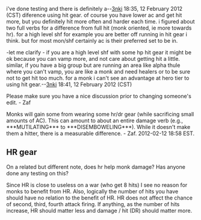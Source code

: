 i've done testing and there is definitely
a--[3nki](User:3nki "wikilink") 18:35, 12 February 2012 (CST) diference
using hit gear. of course you have lower ac and get hit more, but you
definitely hit more often and harder each time. i figured about two full
verbs for a difference from full hit (monk oriented, ie more towards
hr). for a high level shf for example you are better off running in hit
gear i think. but for most mon/shf certainly ac is their preferred set
to be in.

-let me clarify - if you are a high level shf with some hp hit gear it
might be ok because you can vamp more, and not care about getting hit a
little. similar, if you have a big group but are running an area like
alpha thule where you can't vamp, you are like a monk and need healers
or to be sure not to get hit too much. for a monk i can't see an
advantage at hero tier to using hit gear.--[3nki](User:3nki "wikilink")
18:41, 12 February 2012 (CST)

Please make sure you have a nice discussion prior to changing someone's
edit. - Zaf

Monks will gain some from wearing some hr/dr gear (while sacrificing
small amounts of AC). This can amount to about an entire damage verb
(e.g., \*\*\*MUTILATING\*\*\* to \*\*\*DISEMBOWELING\*\*\*). While it
doesn't make them a hitter, there is a measurable difference. - Zaf.
2012-02-12 18:58 EST.

## HR gear

On a related but different note, does hr help monk damage? Has anyone
done any testing on this?

Since HR is close to useless on a war (who get 8 hits) I see no reason
for monks to benefit from HR. Also, logically the number of hits you
have should have no relation to the benefit of HR. HR does not affect
the chance of second, third, fourth attack firing. If anything, as the
number of hits increase, HR should matter less and damage / hit (DR)
should matter more.
